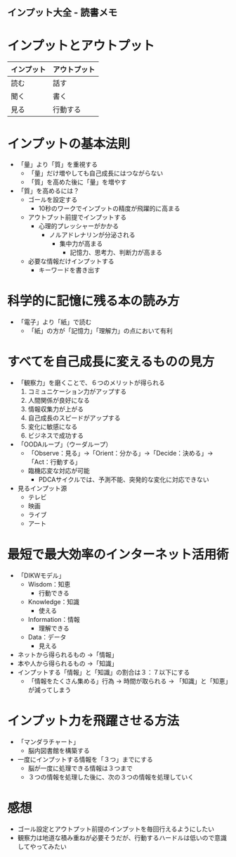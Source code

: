 インプット大全 - 読書メモ　
-----

# インプットとアウトプット
| インプット | アウトプット |
| ----- | ------ |
| 読む | 話す |
| 聞く | 書く |
| 見る | 行動する |

# インプットの基本法則
- 「量」より「質」を重視する
  - 「量」だけ増やしても自己成長にはつながらない
  - 「質」を高めた後に「量」を増やす
- 「質」を高めるには？
  - ゴールを設定する
    - 10秒のワークでインプットの精度が飛躍的に高まる
  - アウトプット前提でインプットする
    - 心理的プレッシャーがかかる
      - ノルアドレナリンが分泌される
        - 集中力が高まる
          - 記憶力、思考力、判断力が高まる
  - 必要な情報だけインプットする
    - キーワードを書き出す
    
# 科学的に記憶に残る本の読み方
- 「電子」より「紙」で読む
  - 「紙」の方が「記憶力」「理解力」の点において有利

# すべてを自己成長に変えるものの見方
- 「観察力」を磨くことで、６つのメリットが得られる
  1. コミュニケーション力がアップする
  2. 人間関係が良好になる
  3. 情報収集力が上がる
  4. 自己成長のスピードがアップする
  5. 変化に敏感になる
  6. ビジネスで成功する
- 「OODAループ」（ウーダループ）
  - 「Observe：見る」→「Orient：分かる」→「Decide：決める」→「Act：行動する」
  - 臨機応変な対応が可能
    - PDCAサイクルでは、予測不能、突発的な変化に対応できない
- 見るインプット源
  - テレビ
  - 映画
  - ライブ
  - アート
  
# 最短で最大効率のインターネット活用術
- 「DIKWモデル」
  - Wisdom：知恵
    - 行動できる
  - Knowledge：知識
    - 使える
  - Information：情報
    - 理解できる
  - Data：データ
    - 見える
- ネットから得られるもの →「情報」
- 本や人から得られるもの →「知識」
- インプットする「情報」と「知識」の割合は３：７以下にする
  - 「情報をたくさん集める」行為 → 時間が取られる → 「知識」と「知恵」が減ってしまう
  
# インプット力を飛躍させる方法
- 「マンダラチャート」
  - 脳内図書館を構築する
- 一度にインプットする情報を「３つ」までにする
  - 脳が一度に処理できる情報は３つまで
  - ３つの情報を処理した後に、次の３つの情報を処理していく
  
# 感想
- ゴール設定とアウトプット前提のインプットを毎回行えるようにしたい
- 観察力は地道な積み重ねが必要そうだが、行動するハードルは低いので意識してやってみたい
